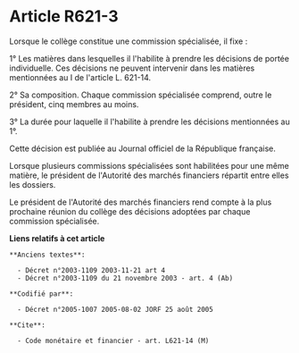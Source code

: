 # Article R621-3

Lorsque le collège constitue une commission spécialisée, il fixe :

1° Les matières dans lesquelles il l'habilite à prendre les décisions de portée individuelle. Ces décisions ne peuvent
intervenir dans les matières mentionnées au I de l'article L. 621-14.

2° Sa composition. Chaque commission spécialisée comprend, outre le président, cinq membres au moins.

3° La durée pour laquelle il l'habilite à prendre les décisions mentionnées au 1°.

Cette décision est publiée au Journal officiel de la République française.

Lorsque plusieurs commissions spécialisées sont habilitées pour une même matière, le président de l'Autorité des marchés
financiers répartit entre elles les dossiers.

Le président de l'Autorité des marchés financiers rend compte à la plus prochaine réunion du collège des décisions adoptées
par chaque commission spécialisée.

**Liens relatifs à cet article**

	**Anciens textes**:

	  - Décret n°2003-1109 2003-11-21 art 4
	  - Décret n°2003-1109 du 21 novembre 2003 - art. 4 (Ab)

	**Codifié par**:

	  - Décret n°2005-1007 2005-08-02 JORF 25 août 2005

	**Cite**:

	  - Code monétaire et financier - art. L621-14 (M)
